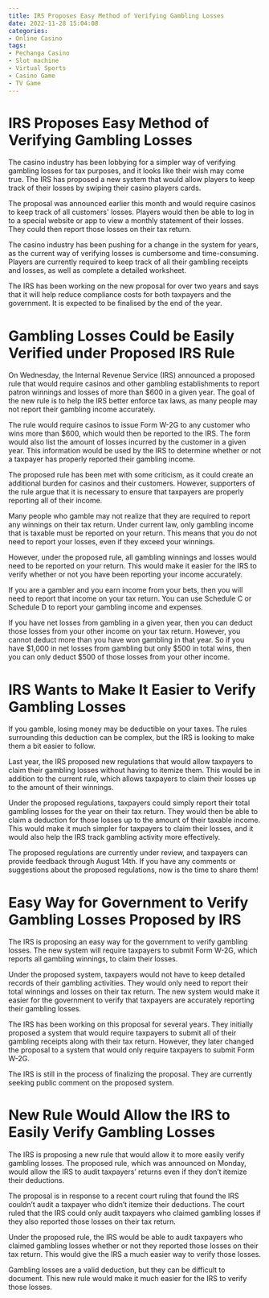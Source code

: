 ```yaml
---
title: IRS Proposes Easy Method of Verifying Gambling Losses 
date: 2022-11-28 15:04:08
categories:
- Online Casino
tags:
- Pechanga Casino
- Slot machine
- Virtual Sports
- Casino Game
- TV Game
---
```



#  IRS Proposes Easy Method of Verifying Gambling Losses 

The casino industry has been lobbying for a simpler way of verifying gambling losses for tax purposes, and it looks like their wish may come true. The IRS has proposed a new system that would allow players to keep track of their losses by swiping their casino players cards.

The proposal was announced earlier this month and would require casinos to keep track of all customers' losses. Players would then be able to log in to a special website or app to view a monthly statement of their losses. They could then report those losses on their tax return.

The casino industry has been pushing for a change in the system for years, as the current way of verifying losses is cumbersome and time-consuming. Players are currently required to keep track of all their gambling receipts and losses, as well as complete a detailed worksheet.

The IRS has been working on the new proposal for over two years and says that it will help reduce compliance costs for both taxpayers and the government. It is expected to be finalised by the end of the year.

#  Gambling Losses Could be Easily Verified under Proposed IRS Rule 

On Wednesday, the Internal Revenue Service (IRS) announced a proposed rule that would require casinos and other gambling establishments to report patron winnings and losses of more than $600 in a given year. The goal of the new rule is to help the IRS better enforce tax laws, as many people may not report their gambling income accurately.

The rule would require casinos to issue Form W-2G to any customer who wins more than $600, which would then be reported to the IRS. The form would also list the amount of losses incurred by the customer in a given year. This information would be used by the IRS to determine whether or not a taxpayer has properly reported their gambling income.

The proposed rule has been met with some criticism, as it could create an additional burden for casinos and their customers. However, supporters of the rule argue that it is necessary to ensure that taxpayers are properly reporting all of their income.

Many people who gamble may not realize that they are required to report any winnings on their tax return. Under current law, only gambling income that is taxable must be reported on your return. This means that you do not need to report your losses, even if they exceed your winnings.

However, under the proposed rule, all gambling winnings and losses would need to be reported on your return. This would make it easier for the IRS to verify whether or not you have been reporting your income accurately.

If you are a gambler and you earn income from your bets, then you will need to report that income on your tax return. You can use Schedule C or Schedule D to report your gambling income and expenses.

If you have net losses from gambling in a given year, then you can deduct those losses from your other income on your tax return. However, you cannot deduct more than you have won gambling in that year. So if you have $1,000 in net losses from gambling but only $500 in total wins, then you can only deduct $500 of those losses from your other income.

#  IRS Wants to Make It Easier to Verify Gambling Losses 

If you gamble, losing money may be deductible on your taxes. The rules surrounding this deduction can be complex, but the IRS is looking to make them a bit easier to follow.

Last year, the IRS proposed new regulations that would allow taxpayers to claim their gambling losses without having to itemize them. This would be in addition to the current rule, which allows taxpayers to claim their losses up to the amount of their winnings.

Under the proposed regulations, taxpayers could simply report their total gambling losses for the year on their tax return. They would then be able to claim a deduction for those losses up to the amount of their taxable income. This would make it much simpler for taxpayers to claim their losses, and it would also help the IRS track gambling activity more effectively.

The proposed regulations are currently under review, and taxpayers can provide feedback through August 14th. If you have any comments or suggestions about the proposed regulations, now is the time to share them!

#  Easy Way for Government to Verify Gambling Losses Proposed by IRS 

The IRS is proposing an easy way for the government to verify gambling losses. The new system will require taxpayers to submit Form W-2G, which reports all gambling winnings, to claim their losses. 

Under the proposed system, taxpayers would not have to keep detailed records of their gambling activities. They would only need to report their total winnings and losses on their tax return. The new system would make it easier for the government to verify that taxpayers are accurately reporting their gambling losses. 

The IRS has been working on this proposal for several years. They initially proposed a system that would require taxpayers to submit all of their gambling receipts along with their tax return. However, they later changed the proposal to a system that would only require taxpayers to submit Form W-2G. 

The IRS is still in the process of finalizing the proposal. They are currently seeking public comment on the proposed system.

#  New Rule Would Allow the IRS to Easily Verify Gambling Losses

The IRS is proposing a new rule that would allow it to more easily verify gambling losses. The proposed rule, which was announced on Monday, would allow the IRS to audit taxpayers’ returns even if they don’t itemize their deductions.

The proposal is in response to a recent court ruling that found the IRS couldn’t audit a taxpayer who didn’t itemize their deductions. The court ruled that the IRS could only audit taxpayers who claimed gambling losses if they also reported those losses on their tax return.

Under the proposed rule, the IRS would be able to audit taxpayers who claimed gambling losses whether or not they reported those losses on their tax return. This would give the IRS a much easier way to verify those losses.

Gambling losses are a valid deduction, but they can be difficult to document. This new rule would make it much easier for the IRS to verify those losses.